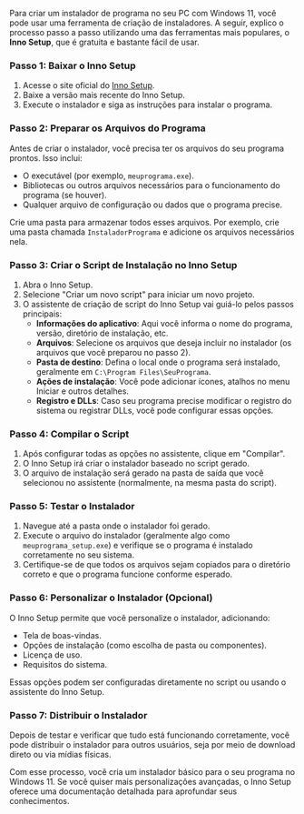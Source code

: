 Para criar um instalador de programa no seu PC com Windows 11, você pode usar uma ferramenta de criação de instaladores. A seguir, explico o processo passo a passo utilizando uma das ferramentas mais populares, o **Inno Setup**, que é gratuita e bastante fácil de usar.

### Passo 1: Baixar o Inno Setup
1. Acesse o site oficial do [Inno Setup](https://jrsoftware.org/isinfo.php).
2. Baixe a versão mais recente do Inno Setup.
3. Execute o instalador e siga as instruções para instalar o programa.

### Passo 2: Preparar os Arquivos do Programa
Antes de criar o instalador, você precisa ter os arquivos do seu programa prontos. Isso inclui:
- O executável (por exemplo, `meuprograma.exe`).
- Bibliotecas ou outros arquivos necessários para o funcionamento do programa (se houver).
- Qualquer arquivo de configuração ou dados que o programa precise.

Crie uma pasta para armazenar todos esses arquivos. Por exemplo, crie uma pasta chamada `InstaladorPrograma` e adicione os arquivos necessários nela.

### Passo 3: Criar o Script de Instalação no Inno Setup
1. Abra o Inno Setup.
2. Selecione "Criar um novo script" para iniciar um novo projeto.
3. O assistente de criação de script do Inno Setup vai guiá-lo pelos passos principais:
   - **Informações do aplicativo**: Aqui você informa o nome do programa, versão, diretório de instalação, etc.
   - **Arquivos**: Selecione os arquivos que deseja incluir no instalador (os arquivos que você preparou no passo 2).
   - **Pasta de destino**: Defina o local onde o programa será instalado, geralmente em `C:\Program Files\SeuPrograma`.
   - **Ações de instalação**: Você pode adicionar ícones, atalhos no menu Iniciar e outros detalhes.
   - **Registro e DLLs**: Caso seu programa precise modificar o registro do sistema ou registrar DLLs, você pode configurar essas opções.

### Passo 4: Compilar o Script
1. Após configurar todas as opções no assistente, clique em "Compilar".
2. O Inno Setup irá criar o instalador baseado no script gerado.
3. O arquivo de instalação será gerado na pasta de saída que você selecionou no assistente (normalmente, na mesma pasta do script).

### Passo 5: Testar o Instalador
1. Navegue até a pasta onde o instalador foi gerado.
2. Execute o arquivo do instalador (geralmente algo como `meuprograma_setup.exe`) e verifique se o programa é instalado corretamente no seu sistema.
3. Certifique-se de que todos os arquivos sejam copiados para o diretório correto e que o programa funcione conforme esperado.

### Passo 6: Personalizar o Instalador (Opcional)
O Inno Setup permite que você personalize o instalador, adicionando:
- Tela de boas-vindas.
- Opções de instalação (como escolha de pasta ou componentes).
- Licença de uso.
- Requisitos do sistema.

Essas opções podem ser configuradas diretamente no script ou usando o assistente do Inno Setup.

### Passo 7: Distribuir o Instalador
Depois de testar e verificar que tudo está funcionando corretamente, você pode distribuir o instalador para outros usuários, seja por meio de download direto ou via mídias físicas.

Com esse processo, você cria um instalador básico para o seu programa no Windows 11. Se você quiser mais personalizações avançadas, o Inno Setup oferece uma documentação detalhada para aprofundar seus conhecimentos.
